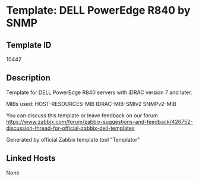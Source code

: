 # Template: DELL PowerEdge R840 by SNMP

## Template ID
10442

## Description
Template for DELL PowerEdge R840 servers with iDRAC version 7 and later.

MIBs used:
HOST-RESOURCES-MIB
IDRAC-MIB-SMIv2
SNMPv2-MIB

You can discuss this template or leave feedback on our forum https://www.zabbix.com/forum/zabbix-suggestions-and-feedback/426752-discussion-thread-for-official-zabbix-dell-templates

Generated by official Zabbix template tool "Templator"

## Linked Hosts
None

